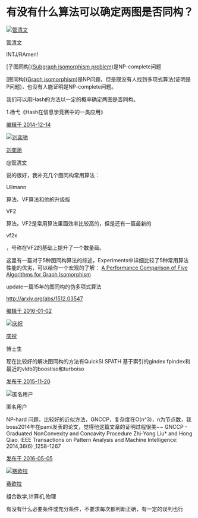 # 有没有什么算法可以确定两图是否同构？

 



[![管清文](https://pic4.zhimg.com/3e66de032d84e779a44e17028fc3e1c7_xs.jpg)](https://www.zhihu.com/people/guanqingwen)

[管清文](https://www.zhihu.com/people/guanqingwen)

INTJ/RAmen!



[子图同构]([Subgraph isomorphism problem](https://link.zhihu.com/?target=http%3A//en.wikipedia.org/wiki/Subgraph_isomorphism_problem))是NP-complete问题

[图同构]([Graph isomorphism](https://link.zhihu.com/?target=http%3A//en.wikipedia.org/wiki/Graph_isomorphism))是NP问题，但是既没有人找到多项式算法(证明是P问题)，也没有人能证明是NP-complete问题。

我们可以用Hash的方法以一定的概率确定两图是否同构。

1.杨弋《Hash在信息学竞赛中的一类应用》

[编辑于 2014-12-14](https://www.zhihu.com/question/27071897/answer/35129563)





[![刘奕驰](https://pic4.zhimg.com/v2-7d96e3f251a25c0be6726ccedf9a5c20_xs.jpg)](https://www.zhihu.com/people/liu-yi-chi-50)

[刘奕驰](https://www.zhihu.com/people/liu-yi-chi-50)







[@管清文](https://www.zhihu.com/people/b6acc9095a8bc45a08d2db2add003884)

 说的很好，我补充几个图同构常用算法：

Ullmann

算法、VF算法和他的升级版

VF2

算法。VF2是常用算法里面效率比较高的，但是还有一篇最新的

vf2x

，号称在VF2的基础上提升了一个数量级。



这里有一篇对于5种图同构算法的综述，Experiments中详细比较了5种常用算法性能的优劣，可以给你一个宏观的了解：
[A Performance Comparison of Five Algorithms for Graph Isomorphism](https://link.zhihu.com/?target=http%3A//citeseerx.ist.psu.edu/viewdoc/summary%3Fdoi%3D10.1.1.101.2345)

update一篇15年的图同构的伪多项式算法

http://arxiv.org/abs/1512.03547

[编辑于 2016-01-02](https://www.zhihu.com/question/27071897/answer/35188743)





[![庆祝](https://pic1.zhimg.com/9f7e6ec80_xs.jpg)](https://www.zhihu.com/people/Skullpirate)

[庆祝](https://www.zhihu.com/people/Skullpirate)

博士生



现在比较好的解决图同构的方法有QuickSI SPATH 基于索引的gindex fpindex和最近的vldb的boostiso和turboiso

[发布于 2015-11-20](https://www.zhihu.com/question/27071897/answer/73122797)





![匿名用户](https://pic1.zhimg.com/aadd7b895_xs.jpg)

匿名用户





NP-hard 问题，比较好的近似方法，GNCCP，复杂度在O(n^3)，n为节点数，我boss2014年在pami发表的论文，觉得他这篇文章的证明过程很美~~
GNCCP - Graduated NonConvexity and Concavity Procedure
Zhi-Yong Liu* and Hong Qiao. IEEE Transactions on Pattern Analysis and Machine Intelligence: 2014,36(6) ,1258-1267

[发布于 2016-05-05](https://www.zhihu.com/question/27071897/answer/99155524)





[![赛欧拉](https://pic4.zhimg.com/87375b225_xs.jpg)](https://www.zhihu.com/people/sai-ou-la)

[赛欧拉](https://www.zhihu.com/people/sai-ou-la)

组合数学,计算机,物理



有没有什么必要条件或充分条件，不要求每次都判断正确，有一定的误判也行